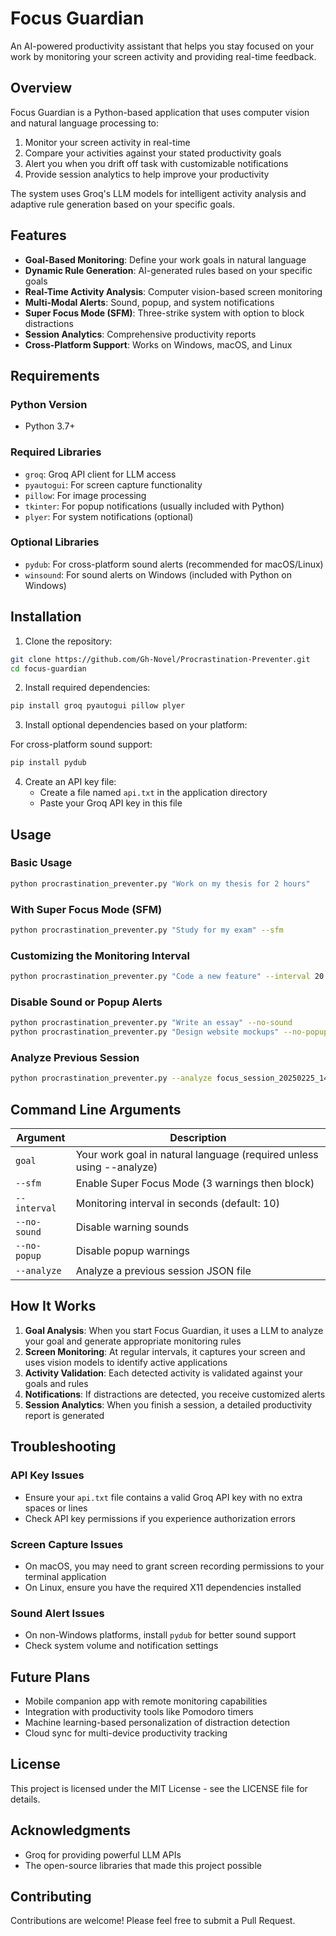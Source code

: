 # Focus Guardian

An AI-powered productivity assistant that helps you stay focused on your work by monitoring your screen activity and providing real-time feedback.

## Overview

Focus Guardian is a Python-based application that uses computer vision and natural language processing to:

1. Monitor your screen activity in real-time
2. Compare your activities against your stated productivity goals
3. Alert you when you drift off task with customizable notifications
4. Provide session analytics to help improve your productivity

The system uses Groq's LLM models for intelligent activity analysis and adaptive rule generation based on your specific goals.

## Features

- **Goal-Based Monitoring**: Define your work goals in natural language
- **Dynamic Rule Generation**: AI-generated rules based on your specific goals
- **Real-Time Activity Analysis**: Computer vision-based screen monitoring
- **Multi-Modal Alerts**: Sound, popup, and system notifications
- **Super Focus Mode (SFM)**: Three-strike system with option to block distractions
- **Session Analytics**: Comprehensive productivity reports
- **Cross-Platform Support**: Works on Windows, macOS, and Linux

## Requirements

### Python Version
- Python 3.7+

### Required Libraries
- `groq`: Groq API client for LLM access
- `pyautogui`: For screen capture functionality
- `pillow`: For image processing
- `tkinter`: For popup notifications (usually included with Python)
- `plyer`: For system notifications (optional)

### Optional Libraries
- `pydub`: For cross-platform sound alerts (recommended for macOS/Linux)
- `winsound`: For sound alerts on Windows (included with Python on Windows)

## Installation

1. Clone the repository:
```bash
git clone https://github.com/Gh-Novel/Procrastination-Preventer.git
cd focus-guardian
```

2. Install required dependencies:
```bash
pip install groq pyautogui pillow plyer
```

3. Install optional dependencies based on your platform:

For cross-platform sound support:
```bash
pip install pydub
```

4. Create an API key file:
   - Create a file named `api.txt` in the application directory
   - Paste your Groq API key in this file

## Usage

### Basic Usage

```bash
python procrastination_preventer.py "Work on my thesis for 2 hours"
```

### With Super Focus Mode (SFM)

```bash
python procrastination_preventer.py "Study for my exam" --sfm
```

### Customizing the Monitoring Interval

```bash
python procrastination_preventer.py "Code a new feature" --interval 20
```

### Disable Sound or Popup Alerts

```bash
python procrastination_preventer.py "Write an essay" --no-sound
python procrastination_preventer.py "Design website mockups" --no-popup
```

### Analyze Previous Session

```bash
python procrastination_preventer.py --analyze focus_session_20250225_143022.json
```

## Command Line Arguments

| Argument | Description |
|----------|-------------|
| `goal` | Your work goal in natural language (required unless using --analyze) |
| `--sfm` | Enable Super Focus Mode (3 warnings then block) |
| `--interval` | Monitoring interval in seconds (default: 10) |
| `--no-sound` | Disable warning sounds |
| `--no-popup` | Disable popup warnings |
| `--analyze` | Analyze a previous session JSON file |

## How It Works

1. **Goal Analysis**: When you start Focus Guardian, it uses a LLM to analyze your goal and generate appropriate monitoring rules
2. **Screen Monitoring**: At regular intervals, it captures your screen and uses vision models to identify active applications
3. **Activity Validation**: Each detected activity is validated against your goals and rules
4. **Notifications**: If distractions are detected, you receive customized alerts
5. **Session Analytics**: When you finish a session, a detailed productivity report is generated

## Troubleshooting

### API Key Issues
- Ensure your `api.txt` file contains a valid Groq API key with no extra spaces or lines
- Check API key permissions if you experience authorization errors

### Screen Capture Issues
- On macOS, you may need to grant screen recording permissions to your terminal application
- On Linux, ensure you have the required X11 dependencies installed

### Sound Alert Issues
- On non-Windows platforms, install `pydub` for better sound support
- Check system volume and notification settings

## Future Plans

- Mobile companion app with remote monitoring capabilities
- Integration with productivity tools like Pomodoro timers
- Machine learning-based personalization of distraction detection
- Cloud sync for multi-device productivity tracking

## License

This project is licensed under the MIT License - see the LICENSE file for details.

## Acknowledgments

- Groq for providing powerful LLM APIs
- The open-source libraries that made this project possible

## Contributing

Contributions are welcome! Please feel free to submit a Pull Request.

